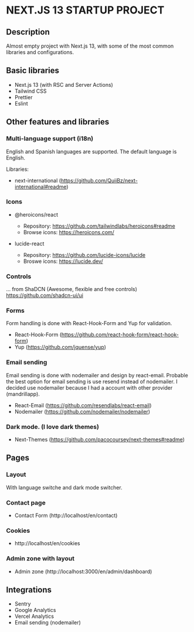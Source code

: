 # NEXT.JS 13 STARTUP PROJECT

## Description
Almost empty project with Next.js 13, with some of the most common libraries and configurations.

## Basic libraries
- Next.js 13 (with RSC and Server Actions)
- Tailwind CSS
- Prettier
- Eslint

## Other features and libraries
### Multi-language support (i18n)
English and Spanish languages are supported. The default language is English.

Libraries: 
- next-international (https://github.com/QuiiBz/next-international#readme)


### Icons

  - @heroicons/react
    - Repository: https://github.com/tailwindlabs/heroicons#readme
    - Browse icons: https://heroicons.com/

  - lucide-react
    - Repository: https://github.com/lucide-icons/lucide
    - Broswe icons: https://lucide.dev/

### Controls

... from ShaDCN (Awesome, flexible and free controls)  
 https://github.com/shadcn-ui/ui


### Forms

Form handling is done with React-Hook-Form and Yup for validation.

- React-Hook-Form (https://github.com/react-hook-form/react-hook-form)
- Yup (https://github.com/jquense/yup)


### Email sending

Email sending is done with nodemailer and design by react-email. 
Probable the best option for email sending is use resend instead of nodemailer. 
I decided use nodemailer because I had a account with other provider (mandrillapp).

- React-Email (https://github.com/resendlabs/react-email)
- Nodemailer (https://github.com/nodemailer/nodemailer)


### Dark mode. (I love dark themes)

- Next-Themes (https://github.com/pacocoursey/next-themes#readme)


## Pages

### Layout
  With language switche and dark mode switcher.

### Contact page 
- Contact Form (http://localhost/en/contact)

### Cookies
- http://localhost/en/cookies

### Admin zone with layout
- Admin zone (http://localhost:3000/en/admin/dashboard)

## Integrations
- Sentry
- Google Analytics
- Vercel Analytics
- Email sending (nodemailer)